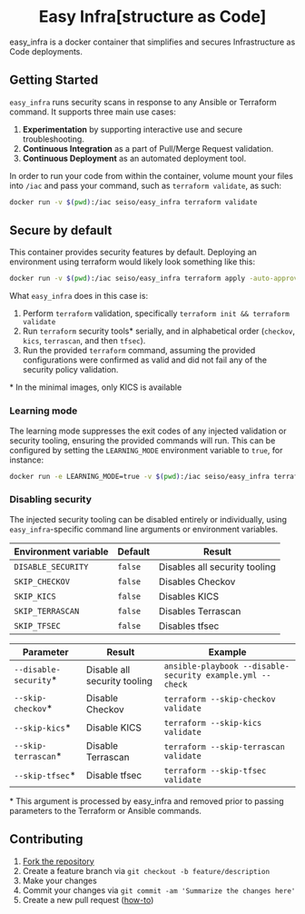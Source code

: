 <h1 align="center">Easy Infra[structure as Code]</h1>

easy_infra is a docker container that simplifies and secures Infrastructure as
Code deployments.

## Getting Started

`easy_infra` runs security scans in response to any Ansible or Terraform
command.  It supports three main use cases:

1. **Experimentation** by supporting interactive use and secure
   troubleshooting.
1. **Continuous Integration** as a part of Pull/Merge Request validation.
1. **Continuous Deployment** as an automated deployment tool.

In order to run your code from within the container, volume mount your files
into `/iac` and pass your command, such as `terraform validate`, as such:

```bash
docker run -v $(pwd):/iac seiso/easy_infra terraform validate
```

## Secure by default

This container provides security features by default.  Deploying an environment
using terraform would likely look something like this:

```bash
docker run -v $(pwd):/iac seiso/easy_infra terraform apply -auto-approve
```

What `easy_infra` does in this case is:

1. Perform `terraform` validation, specifically `terraform init && terraform
   validate`
1. Run `terraform` security tools\* serially, and in alphabetical order
   (`checkov`, `kics`, `terrascan`, and then `tfsec`).
1. Run the provided `terraform` command, assuming the provided configurations
   were confirmed as valid and did not fail any of the security policy
   validation.

\* In the minimal images, only KICS is available

### Learning mode

The learning mode suppresses the exit codes of any injected validation or
security tooling, ensuring the provided commands will run.  This can be
configured by setting the `LEARNING_MODE` environment variable to `true`, for
instance:

```bash
docker run -e LEARNING_MODE=true -v $(pwd):/iac seiso/easy_infra terraform apply -auto-approve
```

### Disabling security

The injected security tooling can be disabled entirely or individually, using
`easy_infra`-specific command line arguments or environment variables.

| Environment variable | Default | Result                         |
|----------------------|---------|--------------------------------|
| `DISABLE_SECURITY`   | `false` | Disables all security tooling  |
| `SKIP_CHECKOV`       | `false` | Disables Checkov               |
| `SKIP_KICS`          | `false` | Disables KICS                  |
| `SKIP_TERRASCAN`     | `false` | Disables Terrascan             |
| `SKIP_TFSEC`         | `false` | Disables tfsec                 |

| Parameter              | Result                       | Example                                                   |
|------------------------|------------------------------|-----------------------------------------------------------|
| `--disable-security`\* | Disable all security tooling | `ansible-playbook --disable-security example.yml --check` |
| `--skip-checkov`\*     | Disable Checkov              | `terraform --skip-checkov validate`                       |
| `--skip-kics`\*        | Disable KICS                 | `terraform --skip-kics validate`                          |
| `--skip-terrascan`\*   | Disable Terrascan            | `terraform --skip-terrascan validate`                     |
| `--skip-tfsec`\*       | Disable tfsec                | `terraform --skip-tfsec validate`                         |

\* This argument is processed by easy_infra and removed prior to passing
parameters to the Terraform or Ansible commands.

## Contributing

1. [Fork the repository](https://github.com/SeisoLLC/easy_infra/fork)
1. Create a feature branch via `git checkout -b feature/description`
1. Make your changes
1. Commit your changes via `git commit -am 'Summarize the changes here'`
1. Create a new pull request ([how-to](https://help.github.com/articles/creating-a-pull-request/))
